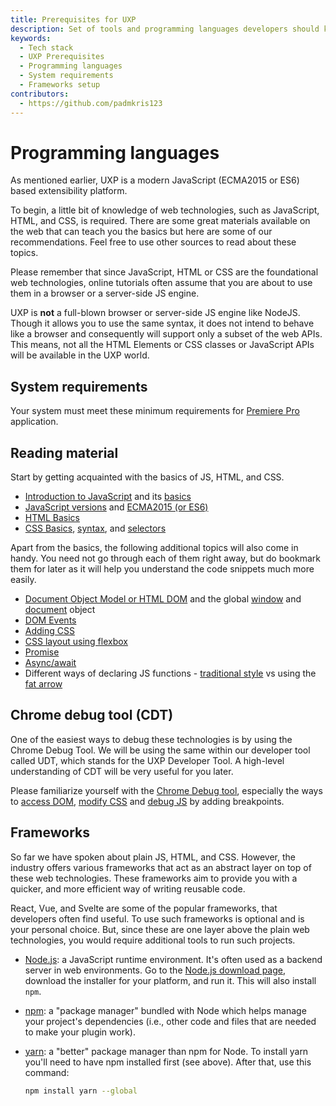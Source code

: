 ```yaml
---
title: Prerequisites for UXP
description: Set of tools and programming languages developers should know before developing in UXP
keywords:
  - Tech stack
  - UXP Prerequisites
  - Programming languages
  - System requirements
  - Frameworks setup
contributors:
  - https://github.com/padmkris123
---
```


# Programming languages

As mentioned earlier, UXP is a modern JavaScript (ECMA2015 or ES6) based extensibility platform. 

To begin, a little bit of knowledge of web technologies, such as JavaScript, HTML, and CSS, is required. There are some great materials available on the web that can teach you the basics but here are some of our recommendations. Feel free to use other sources to read about these topics.  

<InlineAlert slots="text1, text2" />

Please remember that since JavaScript, HTML or CSS are the foundational web technologies, online tutorials often assume that you are about to use them in a browser or a server-side JS engine. 

UXP is **not** a full-blown browser or server-side JS engine like NodeJS. Though it allows you to use the same syntax, it does not intend to behave like a browser and consequently will support only a subset of the web APIs. This means, not all the HTML Elements or CSS classes or JavaScript APIs will be available in the UXP world. 

## System requirements

Your system must meet these minimum requirements for [Premiere Pro](https://helpx.adobe.com/premiere-pro/system-requirements.html) application.

## Reading material

Start by getting acquainted with the basics of JS, HTML, and CSS.

- [Introduction to JavaScript](https://javascript.info/intro) and its [basics](https://developer.mozilla.org/en-US/docs/Learn/Getting_started_with_the_web/JavaScript_basics)
- [JavaScript versions](https://www.w3schools.com/js/js_versions.asp) and [ECMA2015 (or ES6)](https://www.w3schools.com/js/js_es6.asp)
- [HTML Basics](https://www.w3schools.com/html/html_intro.asp)
- [CSS Basics](https://www.w3schools.com/css/css_intro.asp), [syntax](https://www.w3schools.com/css/css_syntax.asp), and [selectors](https://www.w3schools.com/css/css_selectors.asp)

Apart from the basics, the following additional topics will also come in handy. You need not go through each of them right away, but do bookmark them for later as it will help you understand the code snippets much more easily. 

- [Document Object Model or HTML DOM](https://eloquentjavascript.net/14_dom.html) and the global [window](https://www.w3schools.com/jsref/obj_window.asp) and [document](https://www.w3schools.com/jsref/prop_win_document.asp) object
- [DOM Events](https://javascript.info/introduction-browser-events)
- [Adding CSS](https://www.w3schools.com/css/css_howto.asp)
- [CSS layout using flexbox](https://css-tricks.com/snippets/css/a-guide-to-flexbox/)
- [Promise](https://javascript.info/promise-basics)
- [Async/await](https://javascript.info/async-await)
- Different ways of declaring JS functions - [traditional style](https://developer.mozilla.org/en-US/docs/Web/JavaScript/Reference/Operators/function) vs using the [fat arrow](https://developer.mozilla.org/en-US/docs/Web/JavaScript/Reference/Functions/Arrow_functions)

## Chrome debug tool (CDT)

One of the easiest ways to debug these technologies is by using the Chrome Debug Tool. We will be using the same within our developer tool called UDT, which stands for the UXP Developer Tool. A high-level understanding of CDT will be very useful for you later.

Please familiarize yourself with the [Chrome Debug tool](https://developer.chrome.com/docs/devtools/overview/), especially the ways to [access DOM](https://developer.chrome.com/docs/devtools/dom/), [modify CSS](https://developer.chrome.com/docs/devtools/css/) and [debug JS](https://developer.chrome.com/docs/devtools/javascript/) by adding breakpoints.

## Frameworks

So far we have spoken about plain JS, HTML, and CSS. However, the industry offers various frameworks that act as an abstract layer on top of these web technologies. These frameworks aim to provide you with a quicker, and more efficient way of writing reusable code.
 
React, Vue, and Svelte are some of the popular frameworks, that developers often find useful. To use such frameworks is optional and is your personal choice. But, since these are one layer above the plain web technologies, you would require additional tools to run such projects.

- [Node.js](https://nodejs.org/en/): a JavaScript runtime environment. It's often used as a backend server in web environments. Go to the [Node.js download page](https://nodejs.org/en/download/), download the installer for your platform, and run it. This will also install `npm`.
- [npm](https://www.npmjs.com): a "package manager" bundled with Node which helps manage your project's dependencies (i.e., other code and files that are needed to make your plugin work).
- [yarn](https://yarnpkg.com): a "better" package manager than npm for Node. To install yarn you'll need to have npm installed first (see above). After that, use this command:

  ```bash
  npm install yarn --global
  ```
